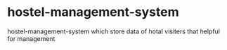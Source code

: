 # hostel-management-system
hostel-management-system which store data of hotal visiters that helpful for management 
